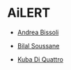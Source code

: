 # AiLERT

* [Andrea Bissoli](https://github.com/AndreaBissoli)
* [Bilal Soussane](https://github.com/sousbila)







* [Kuba Di Quattro](https://github.com/KubaD4)

